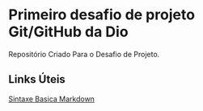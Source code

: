 # Primeiro desafio de projeto Git/GitHub da Dio
Repositório Criado Para o Desafio de Projeto.

## Links Úteis
[Sintaxe Basica Markdown](https://www.markdownguide.org/getting-started/)
